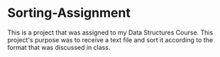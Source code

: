 # Sorting-Assignment
This is a project that was assigned to my Data Structures Course.
This project's purpose was to receive a text file and sort it according to the format that was discussed in class.
